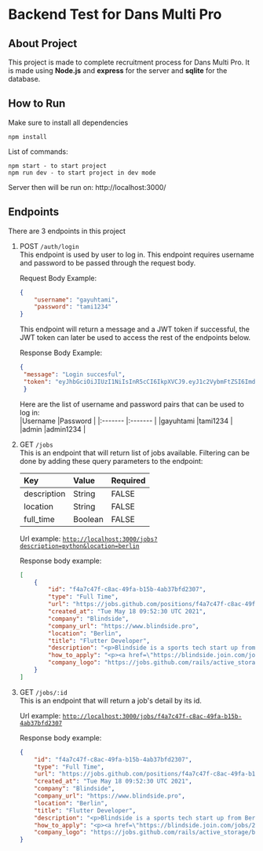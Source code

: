 # Backend Test for Dans Multi Pro

## About Project

This project is made to complete recruitment process for Dans Multi Pro. It is made using **Node.js** and **express** for the server and **sqlite** for the database.

## How to Run

Make sure to install all dependencies

```Terminal
npm install
```

List of commands:

```Terminal
npm start - to start project
npm run dev - to start project in dev mode
```

Server then will be run on: http://localhost:3000/

## Endpoints

There are 3 endpoints in this project

1. POST `/auth/login`  
   This endpoint is used by user to log in. This endpoint requires username and password to be passed through the request body.

   Request Body Example:

   ```JSON
   {
       "username": "gayuhtami",
       "password": "tami1234"
   }
   ```

   This endpoint will return a message and a JWT token if successful, the JWT token can later be used to access the rest of the endpoints below.

   Response Body Example:

   ```JSON
   {
    "message": "Login succesful",
    "token": "eyJhbGciOiJIUzI1NiIsInR5cCI6IkpXVCJ9.eyJ1c2VybmFtZSI6ImdheXVodGFtaSIsInBhc3N3b3JkIjoidGFtaTEyMzQiLCJpYXQiOjE2NDc0OTEyMDV9.bk7UTutjYXBje8xQh-MZ6qmpuIGnyDq23O6dOTF-0fw"
    }
   ```

   Here are the list of username and password pairs that can be used to log in:  
    |Username |Password |
   |:------- |:------- |
   |gayuhtami |tami1234 |
   |admin |admin1234 |

2. GET `/jobs`  
   This is an endpoint that will return list of jobs available. Filtering can be done by adding these query parameters to the endpoint:

   | Key         | Value   | Required |
   | :---------- | :------ | :------- |
   | description | String  | FALSE    |
   | location    | String  | FALSE    |
   | full_time   | Boolean | FALSE    |

   Url example: [`http://localhost:3000/jobs?description=python&location=berlin`](http://localhost:3000/jobs?description=python&location=berlin)

   Response body example:

   ```JSON
   [
       {
           "id": "f4a7c47f-c8ac-49fa-b15b-4ab37bfd2307",
           "type": "Full Time",
           "url": "https://jobs.github.com/positions/f4a7c47f-c8ac-49fa-b15b-4ab37bfd2307",
           "created_at": "Tue May 18 09:52:30 UTC 2021",
           "company": "Blindside",
           "company_url": "https://www.blindside.pro",
           "location": "Berlin",
           "title": "Flutter Developer",
           "description": "<p>Blindside is a sports tech start up from Berlin-Adlershof. Professional and amateur coaches and clubs boost their practices with our web and mobile app. We are striving to become the global sport platform, on which coaches exchange their experience, get inspired, and enable their athletes to develop in the best way possible.</p>\n<p>We are currently optimizing our mobile app, reinforcing our infrastructure and in the initial stages of a sports training analytics engine. We ship code often with continuous deployment and do most of our work in Python, Flutter/Dart, and React.</p>\n<p>As our focus shifts more heavily toward mobile development, Blindside are looking for an experienced mobile developer with professional working experience using Flutter.</p>\n<p><strong>Tasks</strong></p>\n<ul>\n<li>You will be immersed into a highly autonomous environment.</li>\n<li>You will design new features and build &amp; maintain within our existing codebase in Flutter</li>\n<li>You will constantly be learning new skills. Researching, conducting trial &amp; error experiments as well as maintaining full ownership of your code, from concept to deployment.</li>\n<li>In your first month, you will be familiarized with our team and have already resolved some bugs and small requests. Your code has gone live multiple times in the first month.</li>\n<li>In the following months, your knowledge of our codebase has drastically increased and you are offering your help in fundamental software architecture decisions. You also feel confident enough to suggest improvement to the team's workflow when you see it doesn't work.</li>\n<li>At the end of your first year, you have successfully contributed to a wide range of projects, even spanning across multiple elements of our system, from backend to mobile. You have established yourself as a self starter and clearly spoken member of our team.</li>\n</ul>\n<p><strong>Requirements</strong></p>\n<ul>\n<li>Strong technical background (5+ years) in mobile development (Android or iOS), preferably professional experience working in Flutter</li>\n<li>Ideally you have experience in other areas of software development outside of mobile (backend, frontend, infrastructure, etc.)</li>\n<li>You can comfortably propose technical solutions to business problems and clearly communicate them to your colleagues.</li>\n<li>You are transparent, mindful and empathetic towards your teammates.</li>\n<li>You can easily express your ideas in written and spoken English</li>\n</ul>\n<p><strong>Benefits</strong></p>\n<ul>\n<li>The opportunity to establish yourself as a core member of the development team</li>\n<li>An international team with a wide range of backgrounds</li>\n<li>A salary that matches industry standards</li>\n<li>A respectful atmosphere with a focus on professionalism</li>\n<li>A family-friendly work environment</li>\n<li>State of the art equipment to ensure that you can focus on the right things</li>\n<li>Daily paid lunch at our local canteen</li>\n<li>Yearly budget for individual professional development</li>\n</ul>\n",
           "how_to_apply": "<p><a href=\"https://blindside.join.com/jobs/2248922-flutter-developer?pid=357a3b4531918760973f&amp;oid=1b7223ae-85f3-44df-b767-57095fc2735d&amp;utm_source=github_jobs&amp;utm_medium=paid&amp;utm_campaign=single%2Bposting&amp;utm_content=flutter%2Bdeveloper\">https://blindside.join.com/jobs/2248922-flutter-developer?pid=357a3b4531918760973f&amp;oid=1b7223ae-85f3-44df-b767-57095fc2735d&amp;utm_source=github_jobs&amp;utm_medium=paid&amp;utm_campaign=single%2Bposting&amp;utm_content=flutter%2Bdeveloper</a></p>\n",
           "company_logo": "https://jobs.github.com/rails/active_storage/blobs/eyJfcmFpbHMiOnsibWVzc2FnZSI6IkJBaHBBZzZqIiwiZXhwIjpudWxsLCJwdXIiOiJibG9iX2lkIn19--23cbad69864ba3e2e6614bda12beda0b08c03c68/blindside.jpg"
       }
   ]
   ```

3. GET `/jobs/:id`  
   This is an endpoint that will return a job's detail by its id.

   Url example: [`http://localhost:3000/jobs/f4a7c47f-c8ac-49fa-b15b-4ab37bfd2307`](http://localhost:3000/jobs/f4a7c47f-c8ac-49fa-b15b-4ab37bfd2307)

   Response body example:

   ```JSON
   {
       "id": "f4a7c47f-c8ac-49fa-b15b-4ab37bfd2307",
       "type": "Full Time",
       "url": "https://jobs.github.com/positions/f4a7c47f-c8ac-49fa-b15b-4ab37bfd2307",
       "created_at": "Tue May 18 09:52:30 UTC 2021",
       "company": "Blindside",
       "company_url": "https://www.blindside.pro",
       "location": "Berlin",
       "title": "Flutter Developer",
       "description": "<p>Blindside is a sports tech start up from Berlin-Adlershof. Professional and amateur coaches and clubs boost their practices with our web and mobile app. We are striving to become the global sport platform, on which coaches exchange their experience, get inspired, and enable their athletes to develop in the best way possible.</p>\n<p>We are currently optimizing our mobile app, reinforcing our infrastructure and in the initial stages of a sports training analytics engine. We ship code often with continuous deployment and do most of our work in Python, Flutter/Dart, and React.</p>\n<p>As our focus shifts more heavily toward mobile development, Blindside are looking for an experienced mobile developer with professional working experience using Flutter.</p>\n<p><strong>Tasks</strong></p>\n<ul>\n<li>You will be immersed into a highly autonomous environment.</li>\n<li>You will design new features and build &amp; maintain within our existing codebase in Flutter</li>\n<li>You will constantly be learning new skills. Researching, conducting trial &amp; error experiments as well as maintaining full ownership of your code, from concept to deployment.</li>\n<li>In your first month, you will be familiarized with our team and have already resolved some bugs and small requests. Your code has gone live multiple times in the first month.</li>\n<li>In the following months, your knowledge of our codebase has drastically increased and you are offering your help in fundamental software architecture decisions. You also feel confident enough to suggest improvement to the team's workflow when you see it doesn't work.</li>\n<li>At the end of your first year, you have successfully contributed to a wide range of projects, even spanning across multiple elements of our system, from backend to mobile. You have established yourself as a self starter and clearly spoken member of our team.</li>\n</ul>\n<p><strong>Requirements</strong></p>\n<ul>\n<li>Strong technical background (5+ years) in mobile development (Android or iOS), preferably professional experience working in Flutter</li>\n<li>Ideally you have experience in other areas of software development outside of mobile (backend, frontend, infrastructure, etc.)</li>\n<li>You can comfortably propose technical solutions to business problems and clearly communicate them to your colleagues.</li>\n<li>You are transparent, mindful and empathetic towards your teammates.</li>\n<li>You can easily express your ideas in written and spoken English</li>\n</ul>\n<p><strong>Benefits</strong></p>\n<ul>\n<li>The opportunity to establish yourself as a core member of the development team</li>\n<li>An international team with a wide range of backgrounds</li>\n<li>A salary that matches industry standards</li>\n<li>A respectful atmosphere with a focus on professionalism</li>\n<li>A family-friendly work environment</li>\n<li>State of the art equipment to ensure that you can focus on the right things</li>\n<li>Daily paid lunch at our local canteen</li>\n<li>Yearly budget for individual professional development</li>\n</ul>\n",
       "how_to_apply": "<p><a href=\"https://blindside.join.com/jobs/2248922-flutter-developer?pid=357a3b4531918760973f&amp;oid=1b7223ae-85f3-44df-b767-57095fc2735d&amp;utm_source=github_jobs&amp;utm_medium=paid&amp;utm_campaign=single%2Bposting&amp;utm_content=flutter%2Bdeveloper\">https://blindside.join.com/jobs/2248922-flutter-developer?pid=357a3b4531918760973f&amp;oid=1b7223ae-85f3-44df-b767-57095fc2735d&amp;utm_source=github_jobs&amp;utm_medium=paid&amp;utm_campaign=single%2Bposting&amp;utm_content=flutter%2Bdeveloper</a></p>\n",
       "company_logo": "https://jobs.github.com/rails/active_storage/blobs/eyJfcmFpbHMiOnsibWVzc2FnZSI6IkJBaHBBZzZqIiwiZXhwIjpudWxsLCJwdXIiOiJibG9iX2lkIn19--23cbad69864ba3e2e6614bda12beda0b08c03c68/blindside.jpg"
   }
   ```

